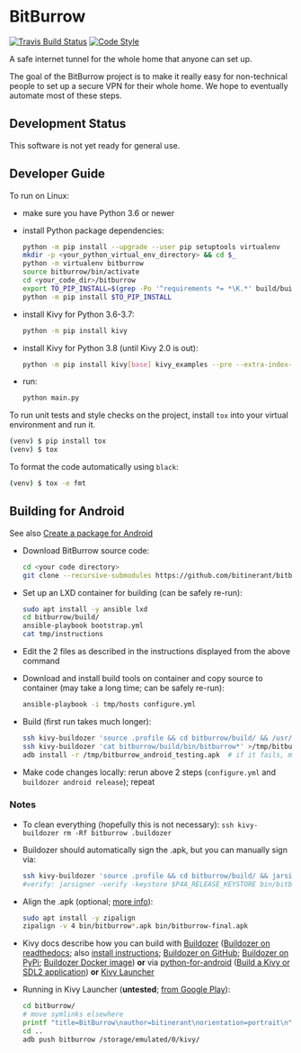 # BitBurrow

[![Travis Build Status][travis-build-status-svg]][travis-build-status] 
[![Code Style][black-code-style-svg]][black-code-style]

A safe internet tunnel for the whole home that anyone can set up.

The goal of the BitBurrow project is to make it really easy for non-technical people to set up
a secure VPN for their whole home. We hope to eventually automate most of these steps.

## Development Status

This software is not yet ready for general use.

## Developer Guide

To run on Linux:

* make sure you have Python 3.6 or newer
* install Python package dependencies:

    ```bash
    python -m pip install --upgrade --user pip setuptools virtualenv
    mkdir -p <your_python_virtual_env_directory> && cd $_
    python -m virtualenv bitburrow
    source bitburrow/bin/activate
    cd <your_code_dir>/bitburrow
    export TO_PIP_INSTALL=$(grep -Po '^requirements *= *\K.*' build/buildozer.spec |grep -Po '((, *)|(^))\K[^, ]*' |grep -v -e '^python3\b' -e 'hostpython3\b' -e '^kivy\b' |tr '\n' ' ')
    python -m pip install $TO_PIP_INSTALL
    ```

* install Kivy for Python 3.6-3.7:

    ```bash
    python -m pip install kivy
    ```

* install Kivy for Python 3.8 (until Kivy 2.0 is out):

    ```bash
    python -m pip install kivy[base] kivy_examples --pre --extra-index-url https://kivy.org/downloads/simple/
    ```

* run:

    ```bash
    python main.py
    ```

To run unit tests and style checks on the project, install `tox` into your virtual
environment and run it.

```bash
(venv) $ pip install tox
(venv) $ tox
```

To format the code automatically using `black`:

```bash
(venv) $ tox -e fmt
```

## Building for Android

See also [Create a package for Android](https://kivy.org/doc/stable/guide/packaging-android.html)

* Download BitBurrow source code:

    ```bash
    cd <your code directory>
    git clone --recursive-submodules https://github.com/bitinerant/bitburrow.git
    ```

* Set up an LXD container for building (can be safely re-run):

    ```bash
    sudo apt install -y ansible lxd
    cd bitburrow/build/
    ansible-playbook bootstrap.yml
    cat tmp/instructions
    ```

* Edit the 2 files as described in the instructions displayed from the above command
* Download and install build tools on container and copy source to container (may take a long time; can be safely re-run):

    ```bash
    ansible-playbook -i tmp/hosts configure.yml
    ```

* Build (first run takes much longer):

    ```bash
    ssh kivy-buildozer 'source .profile && cd bitburrow/build/ && /usr/local/bin/buildozer android clean && /usr/local/bin/buildozer android release'
    ssh kivy-buildozer 'cat bitburrow/build/bin/bitburrow*' >/tmp/bitburrow_android_testing.apk
    adb install -r /tmp/bitburrow_android_testing.apk  # if it fails, manually uninstall old version and retry
    ```

* Make code changes locally: rerun above 2 steps (`configure.yml` and `buildozer android release`); repeat

### Notes

* To clean everything (hopefully this is not necessary): `ssh kivy-buildozer rm -Rf bitburrow .buildozer`
* Buildozer should automatically sign the .apk, but you can manually sign via:

    ```bash
    ssh kivy-buildozer 'source .profile && cd bitburrow/build/ && jarsigner -verbose -keystore $P4A_RELEASE_KEYSTORE -storepass $P4A_RELEASE_KEYSTORE_PASSWD bin/bitburrow*.apk $P4A_RELEASE_KEYALIAS'
    #verify: jarsigner -verify -keystore $P4A_RELEASE_KEYSTORE bin/bitburrow*.apk
    ```

* Align the .apk (optional; [more info](https://github.com/kivy/kivy/wiki/Creating-a-Release-APK)):

    ```bash
    sudo apt install -y zipalign
    zipalign -v 4 bin/bitburrow*.apk bin/bitburrow-final.apk
    ```

* Kivy docs describe how you can build with [Buildozer](https://kivy.org/doc/stable/guide/packaging-android.html#buildozer) ([Buildozer on readthedocs](https://buildozer.readthedocs.io/en/latest/); also [install instructions](https://buildozer.readthedocs.io/en/latest/installation.html); [Buildozer on GitHub](https://github.com/kivy/buildozer); [Buildozer on PyPi](https://pypi.org/project/buildozer/); [Buildozer Docker image](https://hub.docker.com/r/kivy/buildozer)) **or** via [python-for-android](https://kivy.org/doc/stable/guide/packaging-android.html#packaging-with-python-for-android) ([Build a Kivy or SDL2 application](https://python-for-android.readthedocs.io/en/latest/quickstart/#usage)) **or** [Kivy Launcher](https://kivy.org/doc/stable/guide/packaging-android.html#packaging-your-application-for-the-kivy-launcher)
* Running in Kivy Launcher (**untested**; [from Google Play](https://play.google.com/store/apps/details?id=org.kivy.pygame)):

    ```bash
    cd bitburrow/
    # move symlinks elsewhere
    printf "title=BitBurrow\nauthor=bitinerant\norientation=portrait\n" >android.txt
    cd ..
    adb push bitburrow /storage/emulated/0/kivy/
    ```

<!-- Badges -->
[travis-build-status]: https://travis-ci.org/bitinerant/cleargopher
[travis-build-status-svg]: https://travis-ci.org/bitinerant/cleargopher.svg?branch=master
[black-code-style]: https://github.com/ambv/black
[black-code-style-svg]: https://img.shields.io/badge/code%20style-black-000000.svg
